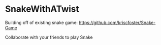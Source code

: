 # SnakeWithATwist

Building off of existing snake game: https://github.com/kriscfoster/Snake-Game

Collaborate with your friends to play Snake
